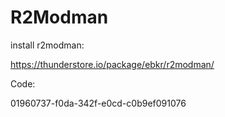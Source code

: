 # R2Modman

install r2modman:

https://thunderstore.io/package/ebkr/r2modman/

Code:

01960737-f0da-342f-e0cd-c0b9ef091076
